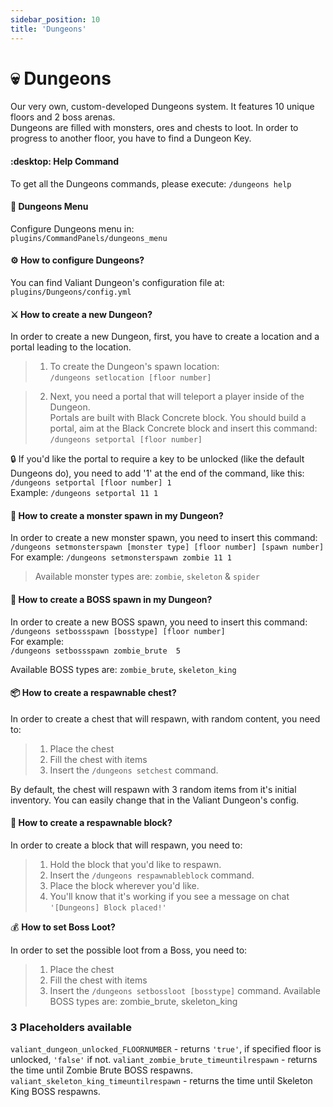 ```yaml
---
sidebar_position: 10
title: 'Dungeons'
---
```




# :skull: **Dungeons**

Our very own, custom-developed Dungeons system. It features 10 unique floors and 2 boss arenas.\
Dungeons are filled with monsters, ores and chests to loot. In order to progress to another floor, you have to find a Dungeon Key.


#### :desktop:  Help Command

To get all the Dungeons commands, please execute: `/dungeons help`

#### :book: Dungeons Menu

Configure Dungeons menu in:\
```plugins/CommandPanels/dungeons_menu```


#### :gear: How to configure Dungeons?

You can find Valiant Dungeon's configuration file at:
```plugins/Dungeons/config.yml```



#### :crossed_swords: How to create a new Dungeon?

In order to create a new Dungeon, first, you have to create a location and a portal leading to the location.

> 1. To create the Dungeon's spawn location:\
```/dungeons setlocation [floor number]```

> 2. Next, you need a portal that will teleport a player inside of the Dungeon.\
Portals are built with Black Concrete block. You should build a portal, aim at the Black Concrete block and insert this command:\
```/dungeons setportal [floor number]```

:lock: If you'd like the portal to require a key to be unlocked (like the default Dungeons do), you need to add '1' at the end of the command, like this:\
```/dungeons setportal [floor number] 1```\
Example:
```/dungeons setportal 11 1```




#### :boar: How to create a monster spawn in my Dungeon?

In order to create a new monster spawn, you need to insert this command:
```/dungeons setmonsterspawn [monster type] [floor number] [spawn number]```
For example:
```/dungeons setmonsterspawn zombie 11 1```
> Available monster types are: `zombie`, `skeleton` & `spider`



#### :dragon: How to create a BOSS spawn in my Dungeon?

In order to create a new BOSS spawn, you need to insert this command:\
```/dungeons setbossspawn [bosstype] [floor number]```\
For example:\
```/dungeons setbossspawn zombie_brute  5```

Available BOSS types are: `zombie_brute`, `skeleton_king`

#### :package: How to create a respawnable chest?

In order to create a chest that will respawn, with random content, you need to:
> 1. Place the chest
> 2. Fill the chest with items
> 3. Insert the `/dungeons setchest` command.

By default, the chest will respawn with 3 random items from it's initial inventory.
You can easily change that in the Valiant Dungeon's config.


#### :bricks: How to create a respawnable block?

In order to create a block that will respawn, you need to:
> 1. Hold the block that you'd like to respawn.
> 2. Insert the `/dungeons respawnableblock` command.
> 3. Place the block wherever you'd like.
> 4. You'll know that it's working if you see a message on chat `'[Dungeons] Block placed!'`

:moneybag: **How to set Boss Loot?**

In order to set the possible loot from a Boss, you need to:
> 1. Place the chest
> 2. Fill the chest with items
> 3. Insert the `/dungeons setbossloot [bosstype]` command.
Available BOSS types are: zombie_brute, skeleton_king

### 3 Placeholders available

`valiant_dungeon_unlocked_FLOORNUMBER` - returns `'true'`, if specified floor is unlocked, `'false'` if not.
`valiant_zombie_brute_timeuntilrespawn` - returns the time until Zombie Brute BOSS respawns.
`valiant_skeleton_king_timeuntilrespawn` - returns the time until Skeleton King BOSS respawns.



